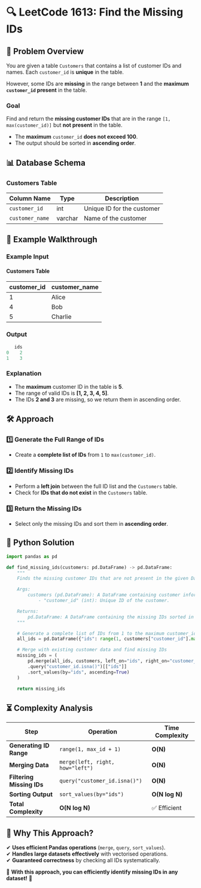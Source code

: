 # 🔍 **LeetCode 1613: Find the Missing IDs**

## 📌 **Problem Overview**  
You are given a table `Customers` that contains a list of customer IDs and names. Each `customer_id` is **unique** in the table.  

However, some IDs are **missing** in the range between **1** and the **maximum `customer_id` present** in the table.  

### **Goal**  
Find and return the **missing customer IDs** that are in the range `[1, max(customer_id)]` but **not present** in the table.  

- The **maximum** `customer_id` **does not exceed 100**.  
- The output should be sorted in **ascending order**.  

## 📊 **Database Schema**  
### **Customers Table**  
| Column Name    | Type   | Description |
|---------------|--------|-------------|
| `customer_id` | int    | Unique ID for the customer |
| `customer_name` | varchar | Name of the customer |

## 🚀 **Example Walkthrough**  

### **Example Input**  

#### **Customers Table**
| customer_id | customer_name |
|------------|--------------|
| 1          | Alice        |
| 4          | Bob          |
| 5          | Charlie      |

### **Output**
```python
   ids
0    2
1    3
```

### **Explanation**  
- The **maximum** customer ID in the table is **5**.  
- The range of valid IDs is **[1, 2, 3, 4, 5]**.  
- The IDs **2 and 3** are missing, so we return them in ascending order.  

## 🛠 **Approach**  

### **1️⃣ Generate the Full Range of IDs**
- Create a **complete list of IDs** from `1` to `max(customer_id)`.

### **2️⃣ Identify Missing IDs**
- Perform a **left join** between the full ID list and the `Customers` table.
- Check for **IDs that do not exist** in the `Customers` table.

### **3️⃣ Return the Missing IDs**
- Select only the missing IDs and sort them in **ascending order**.

## 📝 **Python Solution**  

```python
import pandas as pd

def find_missing_ids(customers: pd.DataFrame) -> pd.DataFrame:
    """
    Finds the missing customer IDs that are not present in the given DataFrame.

    Args:
        customers (pd.DataFrame): A DataFrame containing customer information with:
            - "customer_id" (int): Unique ID of the customer.

    Returns:
        pd.DataFrame: A DataFrame containing the missing IDs sorted in ascending order.
    """

    # Generate a complete list of IDs from 1 to the maximum customer_id
    all_ids = pd.DataFrame({"ids": range(1, customers["customer_id"].max() + 1)})

    # Merge with existing customer data and find missing IDs
    missing_ids = (
        pd.merge(all_ids, customers, left_on="ids", right_on="customer_id", how="left")
        .query("customer_id.isna()")[["ids"]]
        .sort_values(by="ids", ascending=True)
    )

    return missing_ids
```

## ⏳ **Complexity Analysis**  

| Step | Operation | Time Complexity |
|------|------------|----------------|
| **Generating ID Range** | `range(1, max_id + 1)` | **O(N)** |
| **Merging Data** | `merge(left, right, how="left")` | **O(N)** |
| **Filtering Missing IDs** | `query("customer_id.isna()")` | **O(N)** |
| **Sorting Output** | `sort_values(by="ids")` | **O(N log N)** |
| **Total Complexity** | **O(N log N)** | ✅ Efficient |

## 🎯 **Why This Approach?**  
✔ **Uses efficient Pandas operations** (`merge`, `query`, `sort_values`).  
✔ **Handles large datasets effectively** with vectorised operations.  
✔ **Guaranteed correctness** by checking all IDs systematically.  

🚀 **With this approach, you can efficiently identify missing IDs in any dataset!** 🎯